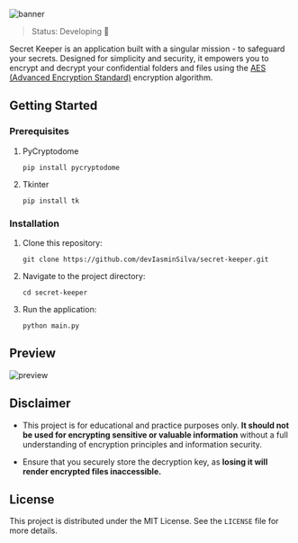 ![banner](https://github.com/devIasminSilva/SecretKeeper/assets/143299286/830895e1-97c2-475a-89a6-1014f69133a2)


> Status: Developing 🔧

Secret Keeper is an application built with a singular mission - to safeguard your secrets. Designed for simplicity and security, it empowers you to encrypt and decrypt your confidential folders and files using the [AES (Advanced Encryption Standard)](https://en.wikipedia.org/wiki/Advanced_Encryption_Standard) encryption algorithm.

## Getting Started

### Prerequisites

1. PyCryptodome
   ```
   pip install pycryptodome
   ```
2. Tkinter
   ```
   pip install tk
   ```

### Installation

1. Clone this repository:
   ```
   git clone https://github.com/devIasminSilva/secret-keeper.git
   ```
2. Navigate to the project directory:
   ```
   cd secret-keeper
   ```
3. Run the application:
   ```
   python main.py
   ```

## Preview

![preview](https://github.com/devIasminSilva/SecretKeeper/assets/143299286/0ab62336-fbb2-4c89-950a-ba6ea5cffbeb)

##  Disclaimer
- This project is for educational and practice purposes only. **It should not be used for encrypting sensitive or valuable information** without a full understanding of encryption principles and information security. 

- Ensure that you securely store the decryption key, as **losing it will render encrypted files inaccessible.**

## License
This project is distributed under the MIT License. See the `LICENSE` file for more details.

